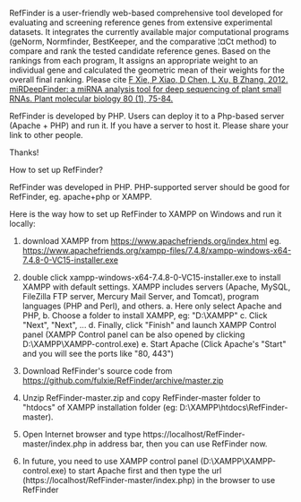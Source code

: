 RefFinder is a user-friendly web-based comprehensive tool developed  for evaluating and screening reference genes from extensive experimental datasets. It integrates the currently available major computational programs (geNorm, Normfinder, BestKeeper, and the comparative ¦¤Ct method) to compare and rank the tested candidate reference genes. Based on the rankings from each program, It assigns an appropriate weight to an individual gene and calculated the geometric mean of their weights for the overall final ranking. Please cite <a  href="http://www.ncbi.nlm.nih.gov/pubmed/22290409">F Xie, P Xiao, D Chen, L Xu, B Zhang. 2012. miRDeepFinder: a miRNA analysis tool for deep sequencing of plant small RNAs. Plant molecular biology 80 (1), 75-84.</a>

RefFinder is developed by PHP. Users can deploy it to a Php-based server (Apache + PHP) and run it.
If you have a server to host it. Please share your link to other people. 

Thanks!


How to set up RefFinder?

RefFinder was developed in PHP. PHP-supported server should be good for RefFinder, eg. apache+php or XAMPP.

Here is the way how to set up RefFinder to XAMPP on Windows and run it locally:
1. download XAMPP from https://www.apachefriends.org/index.html
  eg. https://www.apachefriends.org/xampp-files/7.4.8/xampp-windows-x64-7.4.8-0-VC15-installer.exe

2. double click xampp-windows-x64-7.4.8-0-VC15-installer.exe to install XAMPP with default settings. 
  XAMPP includes servers (Apache, MySQL, FileZilla FTP server, Mercury Mail Server, and Tomcat), program languages (PHP and Perl), and others.
  a. Here only select Apache and PHP,
  b. Choose a folder to install XAMPP, eg: "D:\XAMPP"
  c. Click "Next", "Next", ...
  d. Finally, click "Finish" and launch XAMPP Control panel (XAMPP Control panel can be also opened by clicking D:\XAMPP\XAMPP-control.exe)
  e. Start Apache (Click Apache's "Start" and you will see the ports like "80, 443")

3. Download RefFinder's source code from https://github.com/fulxie/RefFinder/archive/master.zip
4. Unzip RefFinder-master.zip and copy RefFinder-master folder to "htdocs" of XAMPP installation folder (eg: D:\XAMPP\htdocs\RefFinder-master). 
5. Open Internet browser and type https://localhost/RefFinder-master/index.php in address bar, then you can use RefFinder now.
6. In future, you need to use XAMPP control panel (D:\XAMPP\XAMPP-control.exe) to start Apache first and then type the url (https://localhost/RefFinder-master/index.php) in the browser to use RefFinder


